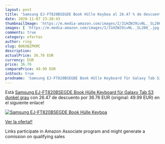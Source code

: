```yaml
---
layout: post
title: 'Samsung EJ-FT820BSEGDE Book Hülle Keyboa al 26.47 % de descuento'
date: 2020-11-07 23:28:43
thumbnailImage: 'https://m.media-amazon.com/images/I/31HZWJ9ivNL._SL200_.jpg'
images: [ 'https://m.media-amazon.com/images/I/31HZWJ9ivNL._SL200_.jpg' ]
comments: true
category: ofertas
author: ring
slug: B06XBZPKMC
description:
actualPrice: 36.76 EUR
currency: EUR
price: 36.76
comparePrice: 49.99 EUR
inStock: true
prodname: 'Samsung EJ-FT820BSEGDE Book Hülle Keyboard für Galaxy Tab S3 dunkel grau'
---
```


Está [Samsung EJ-FT820BSEGDE Book Hülle Keyboard für Galaxy Tab S3 dunkel grau](https://www.amazon.de/dp/B06XBZPKMC/?tag=tolees0ca-21) con 26.47 de descuento por 36.76 EUR (original: 49.99 EUR) en el siguiente enlace!

[![Samsung EJ-FT820BSEGDE Book Hülle Keyboa](https://m.media-amazon.com/images/I/31HZWJ9ivNL._SL200_.jpg)](https://www.amazon.de/dp/B06XBZPKMC/?tag=tolees0ca-21)

[Ver la oferta!!](https://www.amazon.de/dp/B06XBZPKMC/?tag=tolees0ca-21)

Links participate in Amazon Associate program and might generate a comission on qualifying sales


